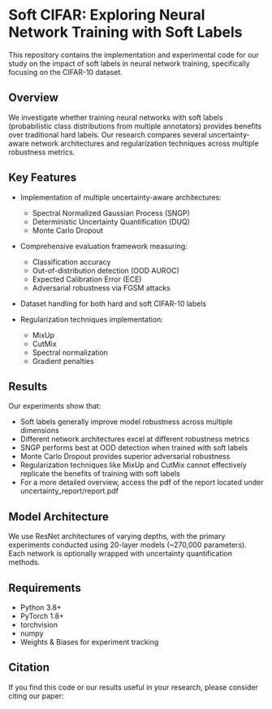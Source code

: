 # Soft CIFAR: Exploring Neural Network Training with Soft Labels

This repository contains the implementation and experimental code for our study on the impact of soft labels in neural network training, specifically focusing on the CIFAR-10 dataset.

## Overview

We investigate whether training neural networks with soft labels (probabilistic class distributions from multiple annotators) provides benefits over traditional hard labels. Our research compares several uncertainty-aware network architectures and regularization techniques across multiple robustness metrics.

## Key Features

- Implementation of multiple uncertainty-aware architectures:
  - Spectral Normalized Gaussian Process (SNGP)
  - Deterministic Uncertainty Quantification (DUQ)
  - Monte Carlo Dropout

- Comprehensive evaluation framework measuring:
  - Classification accuracy
  - Out-of-distribution detection (OOD AUROC)
  - Expected Calibration Error (ECE)
  - Adversarial robustness via FGSM attacks

- Dataset handling for both hard and soft CIFAR-10 labels

- Regularization techniques implementation:
  - MixUp
  - CutMix
  - Spectral normalization
  - Gradient penalties

## Results

Our experiments show that:

- Soft labels generally improve model robustness across multiple dimensions
- Different network architectures excel at different robustness metrics
- SNGP performs best at OOD detection when trained with soft labels
- Monte Carlo Dropout provides superior adversarial robustness
- Regularization techniques like MixUp and CutMix cannot effectively replicate the benefits of training with soft labels
- For a more detailed overview, access the pdf of the report located under uncertainty_report/report.pdf

## Model Architecture

We use ResNet architectures of varying depths, with the primary experiments conducted using 20-layer models (~270,000 parameters). Each network is optionally wrapped with uncertainty quantification methods.

## Requirements

- Python 3.8+
- PyTorch 1.8+
- torchvision
- numpy
- Weights & Biases for experiment tracking

## Citation

If you find this code or our results useful in your research, please consider citing our paper:



